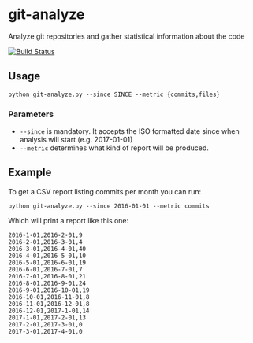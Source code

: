 # git-analyze
Analyze git repositories and gather statistical information about the code

[![Build Status](https://travis-ci.org/ngeor/git-analyze.svg?branch=master)](https://travis-ci.org/ngeor/git-analyze)

## Usage

```
python git-analyze.py --since SINCE --metric {commits,files}
```

### Parameters

- `--since` is mandatory. It accepts the ISO formatted date since when analysis will start (e.g. 2017-01-01)
- `--metric` determines what kind of report will be produced.

## Example

To get a CSV report listing commits per month you can run:

```
python git-analyze.py --since 2016-01-01 --metric commits
```

Which will print a report like this one:

```
2016-1-01,2016-2-01,9
2016-2-01,2016-3-01,4
2016-3-01,2016-4-01,40
2016-4-01,2016-5-01,10
2016-5-01,2016-6-01,19
2016-6-01,2016-7-01,7
2016-7-01,2016-8-01,21
2016-8-01,2016-9-01,24
2016-9-01,2016-10-01,19
2016-10-01,2016-11-01,8
2016-11-01,2016-12-01,8
2016-12-01,2017-1-01,14
2017-1-01,2017-2-01,13
2017-2-01,2017-3-01,0
2017-3-01,2017-4-01,0
```
